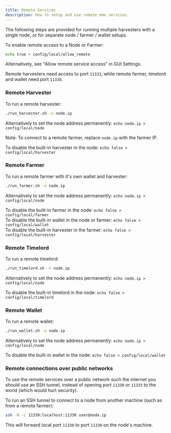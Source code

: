 ```yaml
---
title: Remote Services
description: How to setup and use remote mmx services.
---
```


The following steps are provided for running multiple harvesters with a single node, or for separate node / farmer / wallet setups.

To enable remote access to a Node or Farmer:
```bash frame="none"
echo true > config/local/allow_remote
```
Alternatively, see "Allow remote service access" in GUI Settings.

Remote harvesters need access to port `11333`, while remote farmer, timelord and wallet need port `11330`.

### Remote Harvester

To run a remote harvester:
```bash frame="none"
./run_harvester.sh -n node.ip
```
Alternatively to set the node address permanently: `echo node.ip > config/local/node`

Note: To connect to a remote farmer, replace `node.ip` with the farmer IP.

To disable the built-in harvester in the node: `echo false > config/local/harvester`

### Remote Farmer

To run a remote farmer with it's own wallet and harvester:
```bash frame="none"
./run_farmer.sh -n node.ip
```
Alternatively to set the node address permanently: `echo node.ip > config/local/node`

To disable the built-in farmer in the node: `echo false > config/local/farmer` \
To disable the built-in wallet in the node or farmer: `echo false > config/local/wallet` \
To disable the built-in harvester in the farmer: `echo false > config/local/harvester`

### Remote Timelord

To run a remote timelord:
```bash frame="none"
./run_timelord.sh -n node.ip
```
Alternatively to set the node address permanently: `echo node.ip > config/local/node`

To disable the built-in timelord in the node: `echo false > config/local/timelord`

### Remote Wallet

To run a remote wallet:
```bash frame="none"
./run_wallet.sh -n node.ip
```
Alternatively to set the node address permanently: `echo node.ip > config/local/node`

To disable the built-in wallet in the node: `echo false > config/local/wallet`

### Remote connections over public networks

To use the remote services over a public network such the internet you should use an SSH tunnel, instead of opening port `11330` or `11333` to the world (which would hurt security).

To run an SSH tunnel to connect to a node from another machine (such as from a remote farmer):
```bash frame="none"
ssh -N -L 11330:localhost:11330 user@node.ip
```
This will forward local port `11330` to port `11330` on the node's machine.
